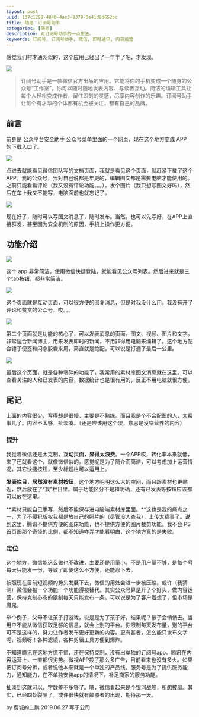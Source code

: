 ```yaml
---
layout: post
uuid: 137c1298-4840-4ac3-8379-0e41d9d652bc
title: 随笔：订阅号助手
categories: [随笔]
description: 对订阅号助手的一点想法。
keywords: 订阅号, 订阅号助手, 微信, 即时通讯, 内容运营
---
```


感觉我们村才通网似的，这个应用已经出了一年半了吧，才发现。

![](https://zihuatanejo.top/images/blog02/v2-822c7c3f581cb0bfbc82c0b4590bc6e8_hd.jpg)

> 订阅号助手是一款微信官方出品的应用。它能将你的手机变成一个随身的公众号“工作室”。你可以随时随地发表内容、与读者互动。简洁的编辑工具让每个人轻松变成作者，留住即刻的灵感，尽享内容创作的乐趣。订阅号助手让每个有才华的个体都有机会被关注，都有自己的品牌。

## 前言

前身是 公众平台安全助手 公众号菜单里面的一个网页，现在这个地方变成 APP 的下载入口了。

![](https://zihuatanejo.top/images/blog02/WechatIMG37.png)

点进去就能看见微信团队写的文档页面，我就是看见这个页面，就赶紧下载了这个APP。我的公众号，我对自己说都是年更的，编辑图文都是需要电脑才能使用的。之前只能看看评论（我又没有评论功能。。。），发个图片（我只想写图文好吗），然后在车上我又不能写，电脑面前也就忘记了。

![](https://zihuatanejo.top/images/blog02/WechatIMG36.jpeg)

现在好了，随时可以写图文消息了，随时发布。当然，也可以先写好，在APP上直接群发，甚至因为安全机制的原因，手机上操作更方便。

## 功能介绍

![](https://zihuatanejo.top/images/blog02/v2-822c7c3f581cb0bfbc82c0b4590bc6e8_hd.jpg)

这个 app 非常简洁，使用微信快捷登陆，就能看见公众号列表。然后进来就是三个tab按钮，都非常简洁。

![](https://zihuatanejo.top/images/blog02/WechatIMG33.png)

这个页面就是互动页面，可以很方便的回复消息，但是对我没什么用。我没有开了评论和赞赏的公众号，哎。。。

![](https://zihuatanejo.top/images/blog02/WechatIMG34.png)

第二个页面就是功能的核心了，可以发表消息的页面。图文、视频、图片和文字。非常适合新闻博主，用来发表即时的新闻，不用非得用电脑来编辑了。这个地方配合锤子便签和闪念胶囊来用，简直就是绝配，可以说是打通了最后一公里。

![](https://zihuatanejo.top/images/blog02/WechatIMG35.jpeg)

最后这个页面，就是各种零碎的功能了，我常用的素材库图文消息就在这里。可以查看关注的人和已发表的内容，数据统计也是很有用的，反正不用电脑就很方便。

## 尾记

上面的内容很少，写得却是很慢，主要是不熟练。而且我是个不会配图的人，太费事儿了。内容不太够，扯淡凑。（还是应该用这个淡，意思是没啥营养的内容）

### 提升

我觉着微信还是太克制，**互动页面，显得太浪费**。一个APP哎，转化率本来就低，来了还就看这个，就像微信似的。感觉呢是为了简介而简洁，可以考虑加上运营情况，其它快捷按钮，至少标题栏可以运用上。

**发表栏目，居然没有素材按钮**，这个地方明明这么大的空间，而且跟素材也更贴近，然后放在了“我”栏目里。属于功能区分不是和明确，还有已发表等按钮应该都可以放在这里。

**素材只能自己手写，然后不能保存进电脑端素材库里面。**这也是我的痛点之一，为了不侵犯版权我都是放自己的照片的（尽管没人查我），上传太费事了。说到这里，腾讯不提供方便的图床功能，也不提供方便的图片裁剪功能。我不会 PS 首页图那个奇怪的比例，都不知道咋弄才能看明白，这个地方真的是失败。

### 定位

这个地方，微信能这么做也不改进，主要还是用量小。不是用户量不够，是每个号每天只能发一份，导致了即便这么不方便，还能忍下去。

按照现在目前短视频的势头发展下去，微信的用处会进一步被压缩。或许（我猜测）微信会被一个功能一个功能得被替代。其实公众号算是开了个好头，做内容运营，保持克制心态的限制每天只能发布一条。可以说是为了客户着想了，但市场是魔鬼。

举个例子，父母不让孩子打游戏，说是是为了孩子好，结果呢？孩子会悄悄去。当用户不能从微信获取足够的信息，就会上别的平台。你限制每天发布量，别的平台可不是这样的，努力让作者发布更好更新的内容。更有甚者，怎么能只发布文字呢，视频呀！各种滤镜，各种剪辑工具方便到爆炸。

不知道腾讯在这地方慌不慌，还在保持克制，没有出单独的订阅号app。腾讯在内容运营上，一直都很劣势。微视APP投了那么多广告，目前看来也没有多火。如果把订阅号分拆，或者说他本来就是一个单独的产品线。服务号是为了提供服务能力，通知能力，在不单独安装app的情况下，补足商家的服务功能。

扯淡到这就可以，字数差不多够了。嗯，微信看起来是个银河战舰，所想披靡。其实，已经四处裂隙了，或许很快就有颠覆者的出现，期待那一天。

by 费城的二鹏 2019.06.27 写于公司
